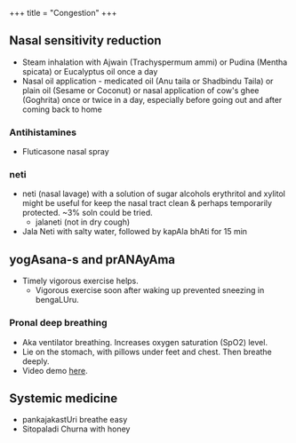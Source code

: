 +++
title = "Congestion"
+++

## Nasal sensitivity reduction
- Steam inhalation with Ajwain (Trachyspermum ammi) or Pudina (Mentha spicata) or Eucalyptus oil once a day
- Nasal oil application - medicated oil (Anu taila or Shadbindu Taila)
  or plain oil (Sesame or Coconut) or nasal application of cow's ghee (Goghrita) once or twice in a day, especially before going out and after coming back to home

### Antihistamines
- Fluticasone nasal spray

### neti
- neti (nasal lavage) with a solution of sugar alcohols erythritol and xylitol might be useful for keep the nasal tract clean & perhaps temporarily protected. \~3% soln could be tried.
  - jalaneti (not in dry cough)
- Jala Neti with salty water, followed by kapAla bhAti for 15 min


## yogAsana-s and prANAyAma
- Timely vigorous exercise helps.
  - Vigorous exercise soon after waking up prevented sneezing in bengaLUru.

### Pronal deep breathing
- Aka ventilator breathing. Increases oxygen saturation (SpO2) level.
- Lie on the stomach, with pillows under feet and chest. Then breathe deeply.
- Video demo [here](https://twitter.com/DNeurosx/status/1383848158430588935).

## Systemic medicine
- pankajakastUri breathe easy
- Sitopaladi Churna with honey